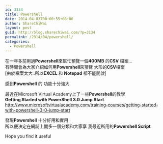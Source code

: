 ```yaml
---
id: 3134
title: Powershell
date: 2014-04-03T00:00:55+08:00
author: ShareChiWai
layout: post
guid: http://blog.sharechiwai.com/?p=3134
permalink: /2014/04/powershell/
categories:
  - Powershell
---
```

在一年多前用過**Powershell**來幫忙預覽一個**400MB** 的**CSV** 檔案&#8230;  
有時間會為大家介紹如何用**Powershell**來預覽 大形的**CSV**檔案  
[由於檔案太大..所以**EXCEL** 和 **Notepad** 都不能開啟]

感到**Powershell** 的 功能十分強大

最近在Microsoft Virtual Academy上了一些**Powershell**的教學  
**Getting Started with PowerShell 3.0 Jump Start**  
<a title="PowerShell 2.0 Jump Start" href="http://www.microsoftvirtualacademy.com/training-courses/getting-started-with-powershell-3-0-jump-start" target="_blank">http://www.microsoftvirtualacademy.com/training-courses/getting-started-with-powershell-3-0-jump-start</a>

發現**Powershell** 十分好用和實用  
所以便決定在網誌上開多一個分類和大家享 我最近所用的**Powershell Script**

Hope you find it useful